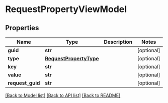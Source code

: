 # RequestPropertyViewModel

## Properties
Name | Type | Description | Notes
------------ | ------------- | ------------- | -------------
**guid** | **str** |  | [optional] 
**type** | [**RequestPropertyType**](RequestPropertyType.md) |  | [optional] 
**key** | **str** |  | [optional] 
**value** | **str** |  | [optional] 
**request_guid** | **str** |  | [optional] 

[[Back to Model list]](../README.md#documentation-for-models) [[Back to API list]](../README.md#documentation-for-api-endpoints) [[Back to README]](../README.md)


